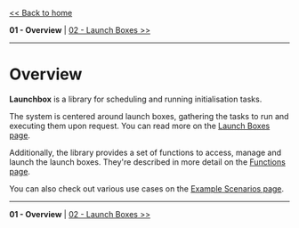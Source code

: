 [<< Back to home](https://github.com/Alphish/gm-launchbox)

**01 - Overview** | [02 - Launch Boxes >>](/Docs/02%20-%20Launch%20Boxes.md)

-----

# Overview

**Launchbox** is a library for scheduling and running initialisation tasks.

The system is centered around launch boxes, gathering the tasks to run and executing them upon request. You can read more on the [Launch Boxes page](/Docs/02%20-%20Launch%20Boxes.md).

Additionally, the library provides a set of functions to access, manage and launch the launch boxes. They're described in more detail on the [Functions page](/Docs/03%20-%20Functions.md).

You can also check out various use cases on the [Example Scenarios page](/Docs/04%20-%20Example%20Scenarios.md).

-----

**01 - Overview** | [02 - Launch Boxes >>](/Docs/02%20-%20Launch%20Boxes.md)
